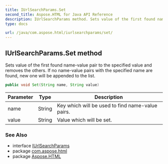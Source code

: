 ```yaml
---
title: IUrlSearchParams.Set
second_title: Aspose.HTML for Java API Reference
description: IUrlSearchParams method. Sets value of the first found name-value pair to the specified value and removes the others. If no name-value pairs with the specified name are found new one will be appended to the list
type: docs

url: /java/com.aspose.html/iurlsearchparams/set/
---
```

## IUrlSearchParams.Set method

Sets value of the first found name-value pair to the specified value and removes the others. If no name-value pairs with the specified name are found, new one will be appended to the list.

```java
public void Set(String name, String value)
```

| Parameter | Type | Description |
| --- | --- | --- |
| name | String | Key which will be used to find name-value pairs. |
| value | String | Value which will be set. |

### See Also

* interface [IUrlSearchParams](../)
* package [com.aspose.html](../../../com.aspose.html/)
* package [Aspose.HTML](../../../)
